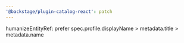 ```yaml
---
'@backstage/plugin-catalog-react': patch
---
```


humanizeEntityRef: prefer spec.profile.displayName > metadata.title > metadata.name
